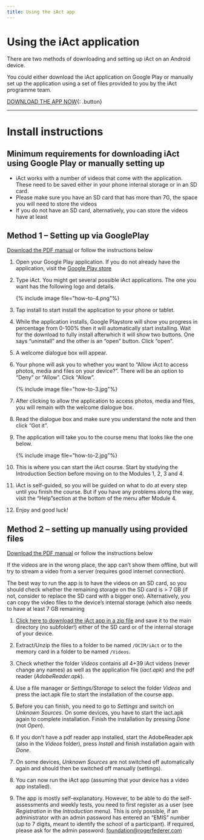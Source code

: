 ```yaml
---
title: Using the iAct app
---
```


# Using the iAct application

There are two methods of downloading and setting up iAct on an Android device.

You could either download the iAct application on Google Play or manually set up the application using a set of files provided to you by the iAct programme team.

[DOWNLOAD THE APP NOW](https://play.google.com/store/apps/details?id=io.rff.saide.iact){: .button}

---
# Install instructions

## Minimum requirements for downloading iAct using Google Play or manually setting up

* iAct works with a number of videos that come with the application. These need to be saved either in your phone internal storage or in an SD card.
* Please make sure you have an SD card that has more than 7G, the space you will need to store the videos
* If you do not have an SD card, alternatively, you can store the videos have at least 


## Method 1 – Setting up via GooglePlay

[Download the PDF manual](/pdfs/GooglePlay-android-manual.pdf) or follow the instructions below

1. Open your Google Play application. If you do not already have the application, visit the [Google Play store](https://play.google.com/store/apps/details?id=io.rff.saide.iact)
2. Type iAct. You might get several possible iAct applications. The one you want has the following logo and details.

	{% include image file="how-to-4.png"%}

3. Tap install to start install the application to your phone or tablet.  
4. While the application installs, Google Playstore will show you progress in percentage from 0-100% then it will automatically start installing. Wait for the download to fully install afterwhich it will show two buttons. One says “uninstall” and the other is an “open” button. Click “open”.
5. A welcome dialogue box will appear.
6. Your phone will ask you to whether you want to “Allow iAct to access photos, media and files on your device?”. There will be an option to “Deny” or “Allow”. Click “Allow”.

	{% include image file="how-to-3.jpg"%}

7. After clicking to allow the application to access photos, media and files, you will remain with the welcome dialogue box.

8. Read the dialogue box and make sure you understand the note and then click “Got it”.

9. The application will take you to the course menu that looks like the one below.

	{% include image file="how-to-2.jpg"%}

10. This is where you can start the iAct course. Start by studying the Introduction Section before moving on to the Modules 1, 2, 3 and 4.
11. iAct is self-guided, so you will be guided on what to do at every step until you finish the course. But if you have any problems along the way, visit the “Help”section at the bottom of the menu after Module 4.
12. Enjoy and good luck!


## Method 2 – setting up manually using provided files

[Download the PDF manual](/pdfs/APK-android-manual.pdf) or follow the instructions below

If the videos are in the wrong place, the app can’t show them offline, but will try to stream a video from a server (requires good internet connection). 

The best way to run the app is to have the videos on an SD card, so you should check whether the remaining storage on the SD card is > 7 GB (if not, consider to replace the SD card with a bigger one). Alternatively, you can copy the video files to the device’s internal storage (which also needs to have at least 7 GB remaining 

1. [Click here to download the iAct app in a zip file](https://www.dropbox.com/sh/7ploeyhly2bsgtd/AAANJgF06cPTgBun-1SNZbF6a?dl=1) and save it to the main directory (no subfolder!) either of the SD card or of the internal storage of your device.

2. Extract/Unzip the files to a folder to be named `/DCIM/iAct` or to the memory card in a folder to be named `/Videos`.

2. Check whether the folder *Videos* contains all 4+39 iAct videos (never change any names) as well as the application file (*iact.apk*) and the pdf reader (*AdobeReader.apk*).

3. Use a file manager or *Settings/Storage* to select the folder *Videos* and press the iact.apk file to start the installation of the course app.  

4. Before you can finish, you need to go to *Settings* and switch on *Unknown Sources*. On some devices, you have to start the iact.apk again to complete installation. Finish the installation by pressing *Done* (not *Open*).

5. If you don’t have a pdf reader app installed, start the AdobeReader.apk (also in the *Videos* folder), press *Install* and finish installation again with *Done*.  

6. On some devices, *Unknown Sources* are not switched off automatically again and should then be switched off manually (settings). 

7. You can now run the iAct app (assuming that your device has a video app installed). 

8. The app is mostly self-explanatory. However, to be able to do the self-assessments and weekly tests, you need to first register as a user (see *Registration* in the *Introduction* menu). This is only possible, if an administrator with an admin password has entered an “EMIS” number (up to 7 digits, meant to identify the school of a participant). If required, please ask for the admin password: [foundation@rogerfederer.com](mailto:foundation@rogerfederer.com)
